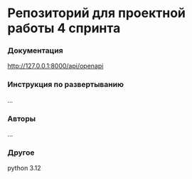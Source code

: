 # **Репозиторий для проектной работы 4 спринта**

### Документация

http://127.0.0.1:8000/api/openapi

### Инструкция по развертыванию
...

### Авторы
...


### Другое

python 3.12